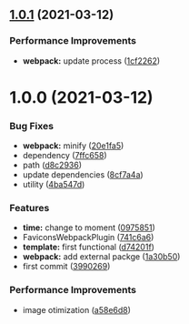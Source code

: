 ## [1.0.1](https://github.com/cm-monitor/website/compare/v1.0.0...v1.0.1) (2021-03-12)

### Performance Improvements

- **webpack:** update process ([1cf2262](https://github.com/cm-monitor/website/commit/1cf22621cccd4a677cf2582ee7642efd09572814))

# 1.0.0 (2021-03-12)

### Bug Fixes

- **webpack:** minify ([20e1fa5](https://github.com/cm-monitor/website/commit/20e1fa53803ff55f0d082dcf39ddba5e9180f887))
- dependency ([7ffc658](https://github.com/cm-monitor/website/commit/7ffc6585910747d9cb1f129a4a82d49b7879796d))
- path ([d8c2936](https://github.com/cm-monitor/website/commit/d8c2936523e0ae02a8954c4f0b1a50ff0a218a91))
- update dependencies ([8cf7a4a](https://github.com/cm-monitor/website/commit/8cf7a4a52351f44e75d981acb0aa83a8f8d12f94))
- utility ([4ba547d](https://github.com/cm-monitor/website/commit/4ba547d628c3e29e10e822d381814c7785ca4224))

### Features

- **time:** change to moment ([0975851](https://github.com/cm-monitor/website/commit/0975851fe746a5a4f63f1491d1a50a81025c9575))
- FaviconsWebpackPlugin ([741c6a6](https://github.com/cm-monitor/website/commit/741c6a6827d3d627a7fd3e1f2794d8b640809de1))
- **template:** first functional ([d74201f](https://github.com/cm-monitor/website/commit/d74201f0c2706cd64cfaa9e41f1d8bd818d50e19))
- **webpack:** add external packge ([1a30b50](https://github.com/cm-monitor/website/commit/1a30b50f5119a749d558993ce94ae81ee0a33c8c))
- first commit ([3990269](https://github.com/cm-monitor/website/commit/3990269563c2e672b958ffb7da084affdc52d0bc))

### Performance Improvements

- image otimization ([a58e6d8](https://github.com/cm-monitor/website/commit/a58e6d854fe20de8445c17ca22b01d264574d23c))
